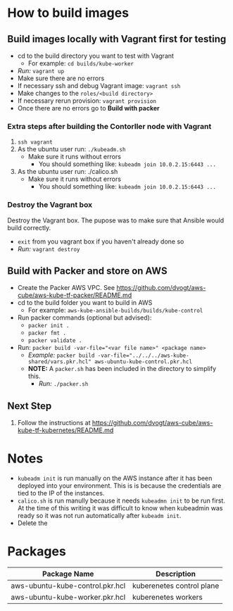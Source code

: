 
# How to build images

## Build images locally with Vagrant first for testing
   * cd to the build directory you want to test with Vagrant
      * For example: `cd builds/kube-worker`
   * *Run:* `vagrant up`
   * Make sure there are no errors
   * If necessary ssh and debug Vagrant image: `vagrant ssh`
   * Make changes to the `roles/<build directory>`
   * If necessary rerun provision: `vagrant provision`
   * Once there are no errors go to **Build with packer**


### Extra steps after building the Contorller node with Vagrant
1. `ssh vagrant`
2. As the ubuntu user run: `./kubeadm.sh`
   * Make sure it runs without errors
     * You should something like: `kubeadm join 10.0.2.15:6443 ...`
3. As the ubuntu user run: ./calico.sh
   * Make sure it runs without errors
     * You should something like: `kubeadm join 10.0.2.15:6443 ...`

### Destroy the Vagrant box

Destroy the Vagrant box. The pupose was to make sure that Ansible would build correctly.
* `exit` from you vagrant box if you haven't already done so
* *Run:* `vagrant destroy`

## Build with Packer and store on AWS
   * Create the Packer AWS VPC. See https://github.com/dvogt/aws-cube/aws-kube-tf-packer/README.md
   * cd to the build folder you want to build in AWS
     * For example: `aws-kube-ansible-builds/builds/kube-control`
   * Run packer commands (optional but advised):
      * `packer init .`
      * `packer fmt .`
      * `packer validate .`
   * Run: `packer build -var-file="<var file name>" <package name>` 
      * *Example:* `packer build -var-file="../../../aws-kube-shared/vars.pkr.hcl" aws-ubuntu-kube-control.pkr.hcl`
      * **NOTE:** A `packer.sh` has been included in the directory to simplify this. 
         * *Run:* `./packer.sh`

## Next Step

1. Follow the instructions at https://github.com/dvogt/aws-cube/aws-kube-tf-kubernetes/README.md


# Notes

* `kubeadm init` is run manually on the AWS instance after it has been deployed into your environment. This is is because the credentials are tied to the IP of the instances.
* `calico.sh` is run manully because it needs `kubeadmn init` to be run first. At the time of this writing it was difficult to know when kubeadmin was ready so it was not run automatically after `kubeadm init`.
* Delete the 

# Packages

|Package Name|Description|
|---|---|
|aws-ubuntu-kube-control.pkr.hcl  |kuberenetes control plane|
|aws-ubuntu-kube-worker.pkr.hcl   |kuberenetes workers|



